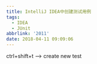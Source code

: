 ```yaml
---
title: IntelliJ IDEA中创建测试用例
tags:
  - IDEA
  - JUnit
abbrlink: '2011'
date: 2018-04-11 09:09:06
---
```


ctrl+shift+t  --> create new test